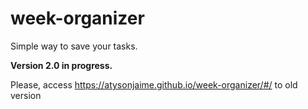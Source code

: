 # week-organizer
Simple way to save your tasks.

**Version 2.0 in progress.**

Please, access https://atysonjaime.github.io/week-organizer/#/ to old version

